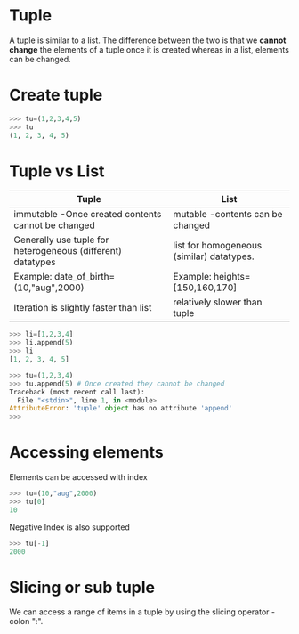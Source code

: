 # Tuple
 A tuple is similar to a list. The difference between the two is that we **cannot change** the elements of a tuple once it is created whereas in a list, elements can be changed.
# Create tuple
```python
>>> tu=(1,2,3,4,5)
>>> tu
(1, 2, 3, 4, 5)
```
# Tuple vs List
 Tuple| List
 ---|---
immutable -Once created contents cannot be changed| mutable -contents can be changed
Generally use tuple for heterogeneous (different) datatypes|list for homogeneous (similar) datatypes.
Example: date_of_birth=(10,"aug",2000)| Example: heights=[150,160,170]
Iteration is slightly faster than list| relatively slower than tuple
```python
>>> li=[1,2,3,4]
>>> li.append(5)
>>> li                                                     
[1, 2, 3, 4, 5]
```
```python                                       
>>> tu=(1,2,3,4)                                           
>>> tu.append(5) # Once created they cannot be changed                                          
Traceback (most recent call last):                         
  File "<stdin>", line 1, in <module>                      
AttributeError: 'tuple' object has no attribute 'append'   
>>>                                                         
```
# Accessing elements
Elements can be accessed with index
```python
>>> tu=(10,"aug",2000)
>>> tu[0]              
10                     
```
Negative Index is also supported
```python
>>> tu[-1]
2000
```
# Slicing or sub tuple
We can access a range of items in a tuple by using the slicing operator - colon ":".
```python

```
